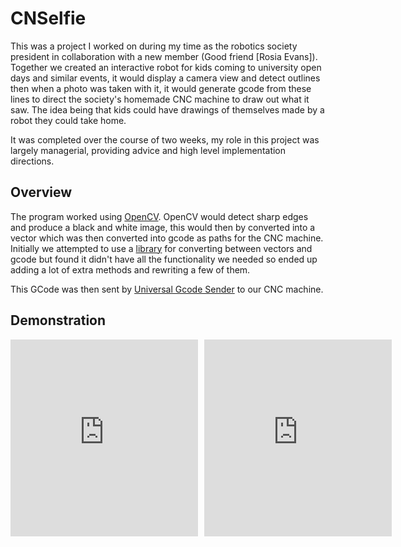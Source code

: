 
# CNSelfie

This was a project I worked on during my time as the robotics society president in collaboration with a new member (Good friend [Rosia Evans]). Together we created an interactive robot for kids coming to university open days and similar events, it would display a camera view and detect outlines then when a photo was taken with it, it would generate gcode from these lines to direct the society's homemade CNC machine to draw out what it saw. The idea being that kids could have drawings of themselves made by a robot they could take home.

It was completed over the course of two weeks, my role in this project was largely managerial, providing advice and high level implementation directions.

## Overview
The program worked using [OpenCV](https://opencv.org/). OpenCV would detect sharp edges and produce a black and white image, this would then by converted into a vector which was then converted into gcode as paths for the CNC machine. Initially we attempted to use a [library](https://github.com/PadLex/SvgToGcode) for converting between vectors and gcode but found it didn't have all the functionality we needed so ended up adding a lot of extra methods and rewriting a few of them.

This GCode was then sent by [Universal Gcode Sender](https://github.com/winder/Universal-G-Code-Sender) to our CNC machine.

## Demonstration

<div style="display:flex; gap: 10px;">
<iframe width="560" height="315" src="https://www.youtube.com/embed/ZUDhqIgixiA" frameborder="0" allow="accelerometer; autoplay; clipboard-write; encrypted-media; gyroscope; picture-in-picture" allowfullscreen></iframe>
<iframe width="560" height="315" src="https://www.youtube.com/embed/xjyn54UnaAA" frameborder="0" allow="accelerometer; autoplay; clipboard-write; encrypted-media; gyroscope; picture-in-picture" allowfullscreen></iframe>
</div>


